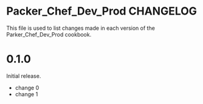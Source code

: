# Packer_Chef_Dev_Prod CHANGELOG

This file is used to list changes made in each version of the Parker_Chef_Dev_Prod cookbook.

# 0.1.0

Initial release.

- change 0
- change 1
